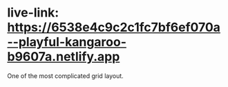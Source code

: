 # live-link: https://6538e4c9c2c1fc7bf6ef070a--playful-kangaroo-b9607a.netlify.app
One of the most complicated grid layout.
